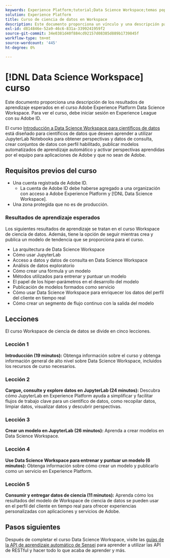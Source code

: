 ```yaml
---
keywords: Experience Platform;tutorial;Data Science Workspace;temas populares;curso de ciencia de datos;curso;dsw
solution: Experience Platform
title: Curso de ciencia de datos en Workspace
description: Este documento proporciona un vínculo y una descripción para el curso Workspace de ciencia de datos de Adobe Experience Platform.
exl-id: d814846e-52a9-46c6-831a-3399241959f2
source-git-commit: 34e0381d40f884cd92157d08385d889b1739845f
workflow-type: tm+mt
source-wordcount: '445'
ht-degree: 0%

---
```



# [!DNL Data Science Workspace] curso

Este documento proporciona una descripción de los resultados de aprendizaje esperados en el curso Adobe Experience Platform Data Science Workspace. Para ver el curso, debe iniciar sesión en Experience League con su Adobe ID.

El curso [Introducción a Data Science Workspace para científicos de datos](https://experienceleague.adobe.com/?recommended=ExperiencePlatform-U-1-2021.1.dsw&amp;lang=es) está diseñado para científicos de datos que deseen aprender a utilizar JupyterLab Notebooks para obtener perspectivas y datos de consulta, crear conjuntos de datos con perfil habilitado, publicar modelos automatizados de aprendizaje automático y activar perspectivas aprendidas por el equipo para aplicaciones de Adobe y que no sean de Adobe.

## Requisitos previos del curso

- Una cuenta registrada de Adobe ID.
   - La cuenta de Adobe ID debe haberse agregado a una organización con acceso a Adobe Experience Platform y [!DNL Data Science Workspace].
- Una zona protegida que no es de producción.

### Resultados de aprendizaje esperados

Los siguientes resultados de aprendizaje se tratan en el curso Workspace de ciencia de datos. Además, tiene la opción de seguir mientras crea y publica un modelo de tendencia que se proporciona para el curso.

- La arquitectura de Data Science Workspace
- Cómo usar JupyterLab
- Acceso a datos y datos de consulta en Data Science Workspace
- Análisis de datos exploratorio
- Cómo crear una fórmula y un modelo
- Métodos utilizados para entrenar y puntuar un modelo
- El papel de los hiper-parámetros en el desarrollo del modelo
- Publicación de modelos formados como servicio
- Cómo usar Data Science Workspace para enriquecer los datos del perfil del cliente en tiempo real
- Cómo crear un segmento de flujo continuo con la salida del modelo

## Lecciones

El curso Workspace de ciencia de datos se divide en cinco lecciones.

### Lección 1

**Introducción (19 minutos):** Obtenga información sobre el curso y obtenga información general de alto nivel sobre Data Science Workspace, incluidos los recursos de curso necesarios.

### Lección 2

**Cargue, consulte y explore datos en JupyterLab (24 minutos):** Descubra cómo JupyterLab en Experience Platform ayuda a simplificar y facilitar flujos de trabajo clave para un científico de datos, como recopilar datos, limpiar datos, visualizar datos y descubrir perspectivas.

### Lección 3

**Crear un modelo en JupyterLab (26 minutos):** Aprenda a crear modelos en Data Science Workspace.

### Lección 4

**Use Data Science Workspace para entrenar y puntuar un modelo (6 minutos):** Obtenga información sobre cómo crear un modelo y publicarlo como un servicio en Experience Platform.

### Lección 5

**Consumir y entregar datos de ciencia (11 minutos):** Aprenda cómo los resultados del modelo de Workspace de ciencia de datos se pueden usar en el perfil del cliente en tiempo real para ofrecer experiencias personalizadas con aplicaciones y servicios de Adobe.

## Pasos siguientes

Después de completar el curso Data Science Workspace, visite las [guías de la API de aprendizaje automático de Sensei](./api/getting-started.md) para aprender a utilizar las API de RESTful y hacer todo lo que acaba de aprender y más.



